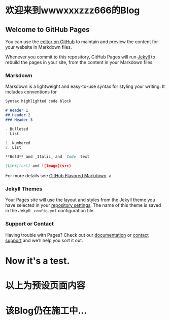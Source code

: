 # 欢迎来到wwwxxxzzz666的Blog


## Welcome to GitHub Pages

You can use the [editor on GitHub](https://github.com/wwwxxxzzz666/wwwxxxzzz666.github.io/edit/master/README.md) to maintain and preview the content for your website in Markdown files.

Whenever you commit to this repository, GitHub Pages will run [Jekyll](https://jekyllrb.com/) to rebuild the pages in your site, from the content in your Markdown files.

### Markdown

Markdown is a lightweight and easy-to-use syntax for styling your writing. It includes conventions for

```markdown
Syntax highlighted code block

# Header 1
## Header 2
### Header 3

- Bulleted
- List

1. Numbered
2. List

**Bold** and _Italic_ and `Code` text

[Link](url) and ![Image](src)
```

For more details see [GitHub Flavored Markdown](https://guides.github.com/features/mastering-markdown/).
a
### Jekyll Themes

Your Pages site will use the layout and styles from the Jekyll theme you have selected in your [repository settings](https://github.com/wwwxxxzzz666/wwwxxxzzz666.github.io/settings). The name of this theme is saved in the Jekyll `_config.yml` configuration file.

### Support or Contact

Having trouble with Pages? Check out our [documentation](https://help.github.com/categories/github-pages-basics/) or [contact support](https://github.com/contact) and we’ll help you sort it out.


# Now it's a test.
# 以上为预设页面内容
# 该Blog仍在施工中...
